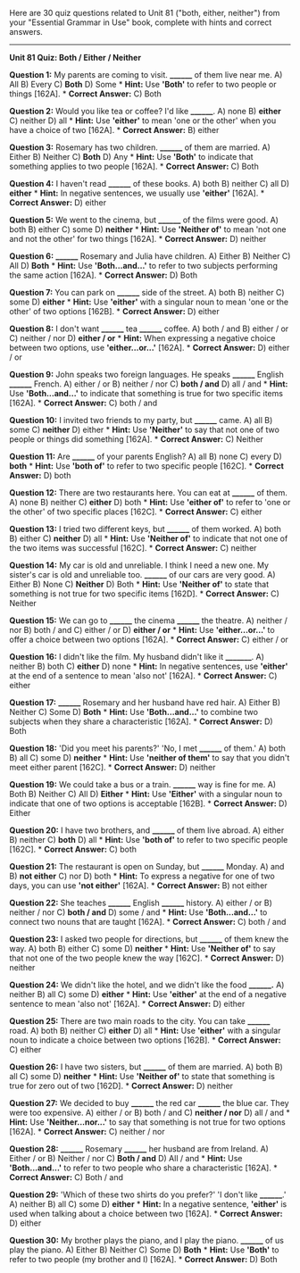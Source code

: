 Here are 30 quiz questions related to Unit 81 ("both, either, neither") from your "Essential Grammar in Use" book, complete with hints and correct answers.

---

**Unit 81 Quiz: Both / Either / Neither**

**Question 1:** My parents are coming to visit. **______** of them live near me.
A) All
B) Every
C) **Both**
D) Some
    *   **Hint:** Use **'Both'** to refer to two people or things [162A].
    *   **Correct Answer:** C) Both

**Question 2:** Would you like tea or coffee? I'd like **______**.
A) none
B) **either**
C) neither
D) all
    *   **Hint:** Use **'either'** to mean 'one or the other' when you have a choice of two [162A].
    *   **Correct Answer:** B) either

**Question 3:** Rosemary has two children. **______** of them are married.
A) Either
B) Neither
C) **Both**
D) Any
    *   **Hint:** Use **'Both'** to indicate that something applies to two people [162A].
    *   **Correct Answer:** C) Both

**Question 4:** I haven't read **______** of these books.
A) both
B) neither
C) all
D) **either**
    *   **Hint:** In negative sentences, we usually use **'either'** [162A].
    *   **Correct Answer:** D) either

**Question 5:** We went to the cinema, but **______** of the films were good.
A) both
B) either
C) some
D) **neither**
    *   **Hint:** Use **'Neither of'** to mean 'not one and not the other' for two things [162A].
    *   **Correct Answer:** D) neither

**Question 6:** **______** Rosemary and Julia have children.
A) Either
B) Neither
C) All
D) **Both**
    *   **Hint:** Use **'Both...and...'** to refer to two subjects performing the same action [162A].
    *   **Correct Answer:** D) Both

**Question 7:** You can park on **______** side of the street.
A) both
B) neither
C) some
D) **either**
    *   **Hint:** Use **'either'** with a singular noun to mean 'one or the other' of two options [162B].
    *   **Correct Answer:** D) either

**Question 8:** I don't want **______** tea **______** coffee.
A) both / and
B) either / or
C) neither / nor
D) **either / or**
    *   **Hint:** When expressing a negative choice between two options, use **'either...or...'** [162A].
    *   **Correct Answer:** D) either / or

**Question 9:** John speaks two foreign languages. He speaks **______** English **______** French.
A) either / or
B) neither / nor
C) **both / and**
D) all / and
    *   **Hint:** Use **'Both...and...'** to indicate that something is true for two specific items [162A].
    *   **Correct Answer:** C) both / and

**Question 10:** I invited two friends to my party, but **______** came.
A) all
B) some
C) **neither**
D) either
    *   **Hint:** Use **'Neither'** to say that not one of two people or things did something [162A].
    *   **Correct Answer:** C) Neither

**Question 11:** Are **______** of your parents English?
A) all
B) none
C) every
D) **both**
    *   **Hint:** Use **'both of'** to refer to two specific people [162C].
    *   **Correct Answer:** D) both

**Question 12:** There are two restaurants here. You can eat at **______** of them.
A) none
B) neither
C) **either**
D) both
    *   **Hint:** Use **'either of'** to refer to 'one or the other' of two specific places [162C].
    *   **Correct Answer:** C) either

**Question 13:** I tried two different keys, but **______** of them worked.
A) both
B) either
C) **neither**
D) all
    *   **Hint:** Use **'Neither of'** to indicate that not one of the two items was successful [162C].
    *   **Correct Answer:** C) neither

**Question 14:** My car is old and unreliable. I think I need a new one. My sister's car is old and unreliable too. **______** of our cars are very good.
A) Either
B) None
C) **Neither**
D) Both
    *   **Hint:** Use **'Neither of'** to state that something is not true for two specific items [162D].
    *   **Correct Answer:** C) Neither

**Question 15:** We can go to **______** the cinema **______** the theatre.
A) neither / nor
B) both / and
C) either / or
D) **either / or**
    *   **Hint:** Use **'either...or...'** to offer a choice between two options [162A].
    *   **Correct Answer:** C) either / or

**Question 16:** I didn't like the film. My husband didn't like it **_______**.
A) neither
B) both
C) **either**
D) none
    *   **Hint:** In negative sentences, use **'either'** at the end of a sentence to mean 'also not' [162A].
    *   **Correct Answer:** C) either

**Question 17:** **______** Rosemary and her husband have red hair.
A) Either
B) Neither
C) Some
D) **Both**
    *   **Hint:** Use **'Both...and...'** to combine two subjects when they share a characteristic [162A].
    *   **Correct Answer:** D) Both

**Question 18:** 'Did you meet his parents?' 'No, I met **______** of them.'
A) both
B) all
C) some
D) **neither**
    *   **Hint:** Use **'neither of them'** to say that you didn't meet either parent [162C].
    *   **Correct Answer:** D) neither

**Question 19:** We could take a bus or a train. **______** way is fine for me.
A) Both
B) Neither
C) All
D) **Either**
    *   **Hint:** Use **'Either'** with a singular noun to indicate that one of two options is acceptable [162B].
    *   **Correct Answer:** D) Either

**Question 20:** I have two brothers, and **______** of them live abroad.
A) either
B) neither
C) **both**
D) all
    *   **Hint:** Use **'both of'** to refer to two specific people [162C].
    *   **Correct Answer:** C) both

**Question 21:** The restaurant is open on Sunday, but **______** Monday.
A) and
B) **not either**
C) nor
D) both
    *   **Hint:** To express a negative for one of two days, you can use **'not either'** [162A].
    *   **Correct Answer:** B) not either

**Question 22:** She teaches **______** English **______** history.
A) either / or
B) neither / nor
C) **both / and**
D) some / and
    *   **Hint:** Use **'Both...and...'** to connect two nouns that are taught [162A].
    *   **Correct Answer:** C) both / and

**Question 23:** I asked two people for directions, but **______** of them knew the way.
A) both
B) either
C) some
D) **neither**
    *   **Hint:** Use **'Neither of'** to say that not one of the two people knew the way [162C].
    *   **Correct Answer:** D) neither

**Question 24:** We didn't like the hotel, and we didn't like the food **______.**
A) neither
B) all
C) some
D) **either**
    *   **Hint:** Use **'either'** at the end of a negative sentence to mean 'also not' [162A].
    *   **Correct Answer:** D) either

**Question 25:** There are two main roads to the city. You can take **______** road.
A) both
B) neither
C) **either**
D) all
    *   **Hint:** Use **'either'** with a singular noun to indicate a choice between two options [162B].
    *   **Correct Answer:** C) either

**Question 26:** I have two sisters, but **______** of them are married.
A) both
B) all
C) some
D) **neither**
    *   **Hint:** Use **'Neither of'** to state that something is true for zero out of two [162D].
    *   **Correct Answer:** D) neither

**Question 27:** We decided to buy **______** the red car **______** the blue car. They were too expensive.
A) either / or
B) both / and
C) **neither / nor**
D) all / and
    *   **Hint:** Use **'Neither...nor...'** to say that something is not true for two options [162A].
    *   **Correct Answer:** C) neither / nor

**Question 28:** **______** Rosemary **______** her husband are from Ireland.
A) Either / or
B) Neither / nor
C) **Both / and**
D) All / and
    *   **Hint:** Use **'Both...and...'** to refer to two people who share a characteristic [162A].
    *   **Correct Answer:** C) Both / and

**Question 29:** 'Which of these two shirts do you prefer?' 'I don't like **______**.'
A) neither
B) all
C) some
D) **either**
    *   **Hint:** In a negative sentence, **'either'** is used when talking about a choice between two [162A].
    *   **Correct Answer:** D) either

**Question 30:** My brother plays the piano, and I play the piano. **______** of us play the piano.
A) Either
B) Neither
C) Some
D) **Both**
    *   **Hint:** Use **'Both'** to refer to two people (my brother and I) [162A].
    *   **Correct Answer:** D) Both